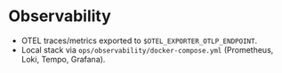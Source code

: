 # Observability
- OTEL traces/metrics exported to `$OTEL_EXPORTER_OTLP_ENDPOINT`.
- Local stack via `ops/observability/docker-compose.yml` (Prometheus, Loki, Tempo, Grafana).

